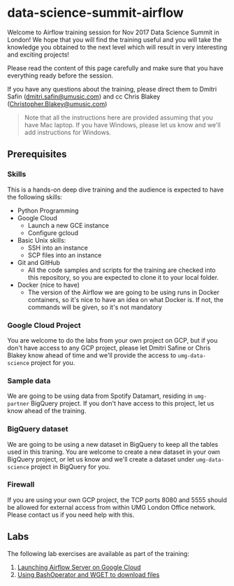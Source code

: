 # data-science-summit-airflow
Welcome to Airflow training session for Nov 2017 Data Science Summit in London! We hope that you will find the training useful and you will take the knowledge you obtained to the next level which will result in very interesting and exciting projects! 

Please read the content of this page carefully and make sure that you have everything ready before the session. 

If you have any questions about the training, please direct them to Dmitri Safin (dmitri.safin@umusic.com) and cc Chris Blakey (Christopher.Blakey@umusic.com)

> Note that all the instructions here are provided assuming that you have Mac laptop. If you have Windows, please let us know and we'll add instructions for Windows.

## Prerequisites
### Skills
This is a hands-on deep dive training and the audience is expected to have the following skills:
* Python Programming
* Google Cloud 
  * Launch a new GCE instance
  * Configure gcloud  
* Basic Unix skills: 
  * SSH into an instance
  * SCP files into an instance
* Git and GitHub
  * All the code samples and scripts for the training are checked into this repository, so you are expected to clone it to your local folder. 
* Docker (nice to have)
  * The version of the Airflow we are going to be using runs in Docker containers, so it's nice to have an idea on what Docker is. If not, the commands will be given, so it's not mandatory

### Google Cloud Project
You are welcome to do the labs from your own project on GCP, but if you don't have access to any GCP project, please let Dmitri Safine or Chris Blakey know ahead of time and we'll provide the access to `umg-data-science` project for you. 

### Sample data
We are going to be using data from Spotify Datamart, residing in `umg-partner` BigQuery project. If you don't have access to this project, let us know ahead of the training.

### BigQuery dataset
We are going to be using a new dataset in BigQuery to keep all the tables used in this traning. You are welcome to create a new dataset in your own BigQuery project, or let us know and we'll create a dataset under `umg-data-science` project in BigQuery for you.

### Firewall
If you are using your own GCP project, the TCP ports 8080 and 5555 should be allowed for external access from within UMG London Office network. Please contact us if you need help with this. 

## Labs
The following lab exercises are available as part of the training:

1. [Launching Airflow Server on Google Cloud](dags/lab1)
2. [Using BashOperator and WGET to download files](dags/lab2)


